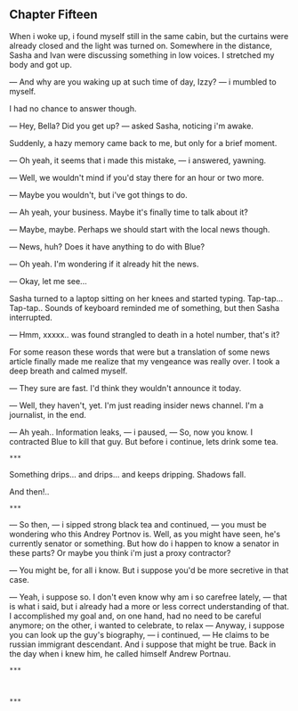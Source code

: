 Chapter Fifteen
---------------

When i woke up, i found myself still in the same cabin, but the curtains were
already closed and the light was turned on. Somewhere in the distance, Sasha and
Ivan were discussing something in low voices. I stretched my body and got up.

— And why are you waking up at such time of day, Izzy? — i mumbled to myself.

I had no chance to answer though.

— Hey, Bella? Did you get up? — asked Sasha, noticing i'm awake.

Suddenly, a hazy memory came back to me, but only for a brief moment.

— Oh yeah, it seems that i made this mistake, — i answered, yawning.

— Well, we wouldn't mind if you'd stay there for an hour or two more.

— Maybe you wouldn't, but i've got things to do.

— Ah yeah, your business. Maybe it's finally time to talk about it?

— Maybe, maybe. Perhaps we should start with the local news though.

— News, huh? Does it have anything to do with Blue?

— Oh yeah. I'm wondering if it already hit the news.

— Okay, let me see...

Sasha turned to a laptop sitting on her knees and started typing. Tap-tap...
Tap-tap.. Sounds of keyboard reminded me of something, but then Sasha
interrupted.

— Hmm, xxxxx.. was found strangled to death in a hotel number, that's it?

For some reason these words that were but a translation of some news article
finally made me realize that my vengeance was really over. I took a deep breath
and calmed myself.

— They sure are fast. I'd think they wouldn't announce it today.

— Well, they haven't, yet. I'm just reading insider news channel. I'm a
journalist, in the end.

— Ah yeah.. Information leaks, — i paused, — So, now you know. I contracted Blue
to kill that guy. But before i continue, lets drink some tea.

    ***

Something drips... and drips... and keeps dripping. Shadows fall.

And then!..

    ***

— So then, — i sipped strong black tea and continued, — you must be wondering
who this Andrey Portnov is. Well, as you might have seen, he's currently senator
or something. But how do i happen to know a senator in these parts? Or maybe you
think i'm just a proxy contractor?

— You might be, for all i know. But i suppose you'd be more secretive in that
case.

— Yeah, i suppose so. I don't even know why am i so carefree lately, — that is
what i said, but i already had a more or less correct understanding of that. I
accomplished my goal and, on one hand, had no need to be careful anymore; on the
other, i wanted to celebrate, to relax — Anyway, i suppose you can look up the
guy's biography, — i continued, — He claims to be russian immigrant descendant.
And i suppose that might be true. Back in the day when i knew him, he called
himself Andrew Portnau.



    ***



    ***

